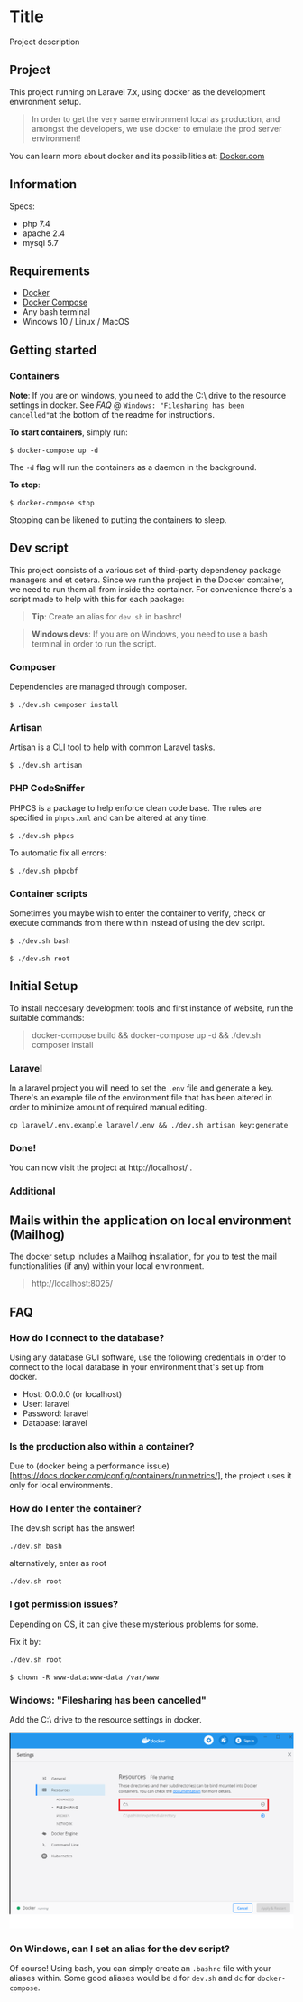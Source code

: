 # Title
Project description

## Project
This project running on Laravel 7.x, using docker as the development
environment setup.

> In order to get the very same environment local as production, and amongst the developers, we use docker to emulate the prod server environment!

You can learn more about docker and its possibilities at: [Docker.com](https://store.docker.com/search?type=edition&offering=community)


## Information
Specs:

- php 7.4
- apache 2.4
- mysql 5.7

## Requirements

- [Docker](https://store.docker.com/search?type=edition&offering=community)
- [Docker Compose](https://docs.docker.com/compose/install/)
- Any bash terminal
- Windows 10 / Linux / MacOS

## Getting started

### Containers

**Note**: 
If you are on windows, you need to add the C:\\ drive to the resource settings 
in docker. See _FAQ_  @ `Windows: "Filesharing has been cancelled"`at the bottom of the readme for instructions.

**To start containers**, simply run:

`$ docker-compose up -d`

The `-d` flag will run the containers as a daemon in the background.

**To stop**:

`$ docker-compose stop`

Stopping can be likened to putting the containers to sleep.

## Dev script
This project consists of a various set of third-party dependency package managers and et cetera. 
Since we run the project in the Docker container, we need to run them all from inside the container. 
For convenience there's a script made to help with this for each package:

> **Tip**: Create an alias for `dev.sh` in bashrc!


> **Windows devs**: If you are on Windows, you need to use a bash terminal in order to run the script.


### Composer
Dependencies are managed through composer.

`$ ./dev.sh composer install`


### Artisan
Artisan is a CLI tool to help with common Laravel tasks.

`$ ./dev.sh artisan`

### PHP CodeSniffer
PHPCS is a package to help enforce clean code base. The rules are specified in `phpcs.xml`
and can be altered at any time.

`$ ./dev.sh phpcs`

To automatic fix all errors:

`$ ./dev.sh phpcbf`


### Container scripts
Sometimes you maybe wish to enter the container to verify, check or execute commands
from there within instead of using the dev script.

`$ ./dev.sh bash`

`$ ./dev.sh root`


## Initial Setup
To install neccesary development tools and first instance of website, run the
suitable commands:


> docker-compose build && docker-compose up -d && ./dev.sh composer install

### Laravel

In a laravel project you will need to set the `.env` file and generate a key. 
There's an example file of the environment file that has been altered in order to minimize
amount of required manual editing. 

`cp laravel/.env.example laravel/.env && ./dev.sh artisan key:generate`

### Done!

You can now visit the project at http://localhost/ .

### Additional

## Mails within the application on local environment (Mailhog)
The docker setup includes a Mailhog installation, for you to test the mail functionalities (if any)
within your local environment. 

> http://localhost:8025/

## FAQ

### How do I connect to the database?
Using any database GUI software, use the following credentials in order to connect to
the local database in your environment that's set up from docker.

* Host: 0.0.0.0 (or localhost)
* User: laravel
* Password: laravel
* Database: laravel

### Is the production also within a container?
Due to (docker being a performance issue)[https://docs.docker.com/config/containers/runmetrics/], 
the project uses it only for local environments.

### How do I enter the container?
The dev.sh script has the answer!

`./dev.sh bash`

alternatively, enter as root

`./dev.sh root`

### I got permission issues?
Depending on OS, it can give these mysterious problems for some.

Fix it by:

`./dev.sh root`


`$ chown -R www-data:www-data /var/www`

### Windows: "Filesharing has been cancelled"

Add the C:\\ drive to the resource settings in docker.

![Windows fileshare issue](help/windows-docker-help.png)

### On Windows, can I set an alias for the dev script?

Of course! Using bash, you can simply create an `.bashrc` file with your aliases
within. Some good aliases would be `d` for `dev.sh` and `dc` for `docker-compose`.
